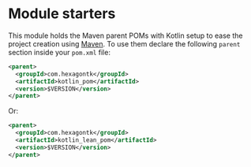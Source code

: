 
# Module starters

This module holds the Maven parent POMs with Kotlin setup to ease the project creation using
[Maven](https://maven.apache.org). To use them declare the following `parent` section inside your
`pom.xml` file:

```xml
<parent>
  <groupId>com.hexagontk</groupId>
  <artifactId>kotlin_pom</artifactId>
  <version>$VERSION</version>
</parent>
```

Or:

```xml
<parent>
  <groupId>com.hexagontk</groupId>
  <artifactId>kotlin_lean_pom</artifactId>
  <version>$VERSION</version>
</parent>
```
